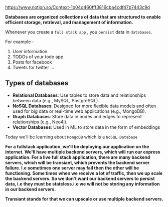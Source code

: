 



https://www.notion.so/Context-1b04d460fff3816cba4cdf47b7443c9d




**Databases are organized collections of data that are structured to enable efficient storage, retrieval, and management of information.**

Whenever you create a `full stack app` , you  `persist` data in `databases`. 

For example - 

1. User information
2. TODOs of your todo app
3. Posts for facebook
4. Tweets for twitter …

## Types of databases

- **Relational Databases**: Use tables to store data and relationships between data (e.g., MySQL, PostgreSQL).
- **NoSQL Databases**: Designed for more flexible data models and often used for big data or real-time web applications (e.g., MongoDB).
- **Graph Databases**: Store data in nodes and edges to represent relationships (e.g., Neo4j).
- **Vector Databases**: Used in ML to store data in the form of embeddings

Today we’ll be learning about `MongoDB` which is a `NoSQL Database`

**For a fullstack application, we'll be deploying our application on the internet. We'll have multiple backend servers, which will run our express application. For a live full stack application, there are many backend servers, which will be transiant, which prevents the backend server failure. I.e sometimes one server may fail then the other will be functioning. Some times when we receive a lot of traffic, then we up scale the backend servers. So we don't want our backend servers to persist data, i.e they must be stateless.i.e we  will not be storing any information in our backend servers.**

**Transiant stands for that we can upscale or use multiple backend servers.**